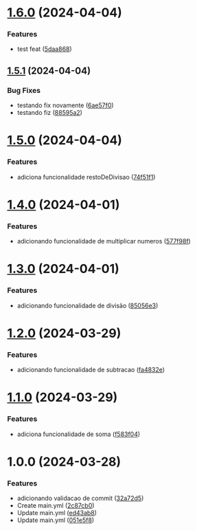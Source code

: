 # [1.6.0](https://github.com/CauaConceicao20/ProjetoA3-pipeline/compare/v1.5.1...v1.6.0) (2024-04-04)


### Features

* test feat ([5daa868](https://github.com/CauaConceicao20/ProjetoA3-pipeline/commit/5daa868bd6c6e830828ed4869c561ea8831394eb))

## [1.5.1](https://github.com/CauaConceicao20/ProjetoA3-pipeline/compare/v1.5.0...v1.5.1) (2024-04-04)


### Bug Fixes

* testando fix novamente ([6ae57f0](https://github.com/CauaConceicao20/ProjetoA3-pipeline/commit/6ae57f0feabeed588f1c77b307ae2dbfb5aef0b6))
* testando fiz ([88595a2](https://github.com/CauaConceicao20/ProjetoA3-pipeline/commit/88595a2f6f52aac9fd21f19f982d5426ba8a0567))

# [1.5.0](https://github.com/CauaConceicao20/ProjetoA3-pipeline/compare/v1.4.0...v1.5.0) (2024-04-04)


### Features

* adiciona funcionalidade restoDeDivisao ([74f51f1](https://github.com/CauaConceicao20/ProjetoA3-pipeline/commit/74f51f1890800a8e5aacf59ca08a3519ec415818))

# [1.4.0](https://github.com/CauaConceicao20/ProjetoA3-pipeline/compare/v1.3.0...v1.4.0) (2024-04-01)


### Features

* adicionando funcionalidade de multiplicar numeros ([577f98f](https://github.com/CauaConceicao20/ProjetoA3-pipeline/commit/577f98f56aa8b2884ea90524cdd657cd3eb02006))

# [1.3.0](https://github.com/CauaConceicao20/ProjetoA3-pipeline/compare/v1.2.0...v1.3.0) (2024-04-01)


### Features

* adicionando funcionalidade de divisão ([85056e3](https://github.com/CauaConceicao20/ProjetoA3-pipeline/commit/85056e3509d05844f88f84b0cfb61803ae624649))

# [1.2.0](https://github.com/CauaConceicao20/ProjetoA3-pipeline/compare/v1.1.0...v1.2.0) (2024-03-29)


### Features

* adicionando funcionalidade de subtracao ([fa4832e](https://github.com/CauaConceicao20/ProjetoA3-pipeline/commit/fa4832eed9620a07f8a565e712cbde008e9c1934))

# [1.1.0](https://github.com/CauaConceicao20/ProjetoA3-pipeline/compare/v1.0.0...v1.1.0) (2024-03-29)


### Features

* adiciona funcionalidade de soma ([f583f04](https://github.com/CauaConceicao20/ProjetoA3-pipeline/commit/f583f04484a508d4b689e1c41ccff6be401e7f60))

# 1.0.0 (2024-03-28)


### Features

* adicionando validacao de commit ([32a72d5](https://github.com/CauaConceicao20/ProjetoA3-pipeline/commit/32a72d538c6c78716b27f34039541ae6280b7b9f))
* Create main.yml ([2c87cb0](https://github.com/CauaConceicao20/ProjetoA3-pipeline/commit/2c87cb01a0b6f2e5e274ab344d9e3acdc5f2e298))
* Update main.yml ([ed43ab8](https://github.com/CauaConceicao20/ProjetoA3-pipeline/commit/ed43ab8edab3f7ee9d6965c0393d9ae620f2c3d6))
* Update main.yml ([051e5f8](https://github.com/CauaConceicao20/ProjetoA3-pipeline/commit/051e5f8568efe9845140e0dc8053dc6d1ce284fd))
